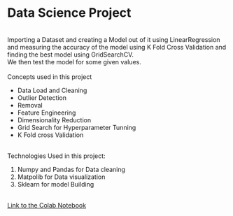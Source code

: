 # Data Science Project
<br>
Importing a Dataset and creating a Model out of it using LinearRegression and measuring the accuracy of the model using K Fold Cross Validation and finding the best model using GridSearchCV.
<br>
We then test the model for some given values.
<br><br>
Concepts used in this project
<br>
<ul>
<li>Data Load and Cleaning</li>
<li>Outlier Detection</li>
<li>Removal</li>
<li>Feature Engineering</li>
<li>Dimensionality Reduction</li>
<li>Grid Search for Hyperparameter Tunning</li>
<li>K Fold cross Validation</li>
</ul>
<br>
Technologies Used in this project:
<br>
<ol>
<li>Numpy and Pandas for Data cleaning</li>
<li>Matpolib for Data visualization</li>
<li>Sklearn for model Building</li>
</ol>

<br>
<a href="https://colab.research.google.com/github/tharunoptimus/datascience/blob/main/project.ipynb">Link to the Colab Notebook</a>